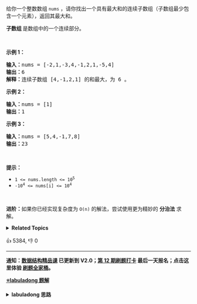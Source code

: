 <p>给你一个整数数组 <code>nums</code> ，请你找出一个具有最大和的连续子数组（子数组最少包含一个元素），返回其最大和。</p>

<p><strong>子数组 </strong>是数组中的一个连续部分。</p>

<p>&nbsp;</p>

<p><strong>示例 1：</strong></p>

<pre>
<strong>输入：</strong>nums = [-2,1,-3,4,-1,2,1,-5,4]
<strong>输出：</strong>6
<strong>解释：</strong>连续子数组&nbsp;[4,-1,2,1] 的和最大，为&nbsp;6 。
</pre>

<p><strong>示例 2：</strong></p>

<pre>
<strong>输入：</strong>nums = [1]
<strong>输出：</strong>1
</pre>

<p><strong>示例 3：</strong></p>

<pre>
<strong>输入：</strong>nums = [5,4,-1,7,8]
<strong>输出：</strong>23
</pre>

<p>&nbsp;</p>

<p><strong>提示：</strong></p>

<ul> 
 <li><code>1 &lt;= nums.length &lt;= 10<sup>5</sup></code></li> 
 <li><code>-10<sup>4</sup> &lt;= nums[i] &lt;= 10<sup>4</sup></code></li> 
</ul>

<p>&nbsp;</p>

<p><strong>进阶：</strong>如果你已经实现复杂度为 <code>O(n)</code> 的解法，尝试使用更为精妙的 <strong>分治法</strong> 求解。</p>

<details><summary><strong>Related Topics</strong></summary>数组 | 分治 | 动态规划</details><br>

<div>👍 5384, 👎 0</div>

<div id="labuladong"><hr>

**通知：[数据结构精品课](https://aep.h5.xeknow.com/s/1XJHEO) 已更新到 V2.0；[第 12 期刷题打卡](https://mp.weixin.qq.com/s/eUG2OOzY3k_ZTz-CFvtv5Q) 最后一天报名；点击这里体验 [刷题全家桶](https://labuladong.gitee.io/algo/images/others/%E5%85%A8%E5%AE%B6%E6%A1%B6.jpg)。**



<p><strong><a href="https://labuladong.github.io/article?qno=53" target="_blank">⭐️labuladong 题解</a></strong></p>
<details><summary><strong>labuladong 思路</strong></summary>

## 基本思路

PS：这道题在[《算法小抄》](https://mp.weixin.qq.com/s/tUSovvogbR9StkPWb75fUw) 的第 108 页。

这题类似 [最长递增子序列](#300)，`dp` 数组的含义：

**以 `nums[i]` 为结尾的「最大子数组和」为 `dp[i]`**。

`dp[i]` 有两种「选择」，要么与前面的相邻子数组连接，形成一个和更大的子数组；要么不与前面的子数组连接，自成一派，自己作为一个子数组。

在这两种选择中择优，就可以计算出最大子数组，而且空间复杂度还有优化空间，见详细题解。

**详细题解：[动态规划设计：最大子数组](https://labuladong.github.io/article/fname.html?fname=最大子数组)**

**标签：[一维动态规划](https://mp.weixin.qq.com/mp/appmsgalbum?__biz=MzAxODQxMDM0Mw==&action=getalbum&album_id=2122007027366395905)，[动态规划](https://mp.weixin.qq.com/mp/appmsgalbum?__biz=MzAxODQxMDM0Mw==&action=getalbum&album_id=1318881141113536512)，[数组](https://mp.weixin.qq.com/mp/appmsgalbum?__biz=MzAxODQxMDM0Mw==&action=getalbum&album_id=2120601117519675393)**

## 解法代码

```java
class Solution {
    public int maxSubArray(int[] nums) {
        int n = nums.length;
        if (n == 0) return 0;
        int[] dp = new int[n];
        // base case
        // 第一个元素前面没有子数组
        dp[0] = nums[0];
        // 状态转移方程
        for (int i = 1; i < n; i++) {
            dp[i] = Math.max(nums[i], nums[i] + dp[i - 1]);
        }
        // 得到 nums 的最大子数组
        int res = Integer.MIN_VALUE;
        for (int i = 0; i < n; i++) {
            res = Math.max(res, dp[i]);
        }
        return res;
    }
}
```

**类似题目**：
  - [209. 长度最小的子数组 🟠](/problems/minimum-size-subarray-sum)
  - [918. 环形子数组的最大和 🟠](/problems/maximum-sum-circular-subarray)
  - [剑指 Offer 42. 连续子数组的最大和 🟢](/problems/lian-xu-zi-shu-zu-de-zui-da-he-lcof)

</details>
</div>



